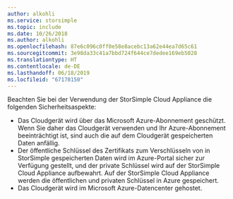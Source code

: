```yaml
---
author: alkohli
ms.service: storsimple
ms.topic: include
ms.date: 10/26/2018
ms.author: alkohli
ms.openlocfilehash: 87e6c096c0ff0e58e8acebc13a62e44ea7d65c61
ms.sourcegitcommit: 3e98da33c41a7bbd724f644ce7dedee169eb5028
ms.translationtype: HT
ms.contentlocale: de-DE
ms.lasthandoff: 06/18/2019
ms.locfileid: "67178150"
---
```

Beachten Sie bei der Verwendung der StorSimple Cloud Appliance die folgenden Sicherheitsaspekte:

* Das Cloudgerät wird über das Microsoft Azure-Abonnement geschützt. Wenn Sie daher das Cloudgerät verwenden und Ihr Azure-Abonnement beeinträchtigt ist, sind auch die auf dem Cloudgerät gespeicherten Daten anfällig.
* Der öffentliche Schlüssel des Zertifikats zum Verschlüsseln von in StorSimple gespeicherten Daten wird im Azure-Portal sicher zur Verfügung gestellt, und der private Schlüssel wird auf der StorSimple Cloud Appliance aufbewahrt. Auf der StorSimple Cloud Appliance werden die öffentlichen und privaten Schlüssel in Azure gespeichert.
* Das Cloudgerät wird im Microsoft Azure-Datencenter gehostet.

